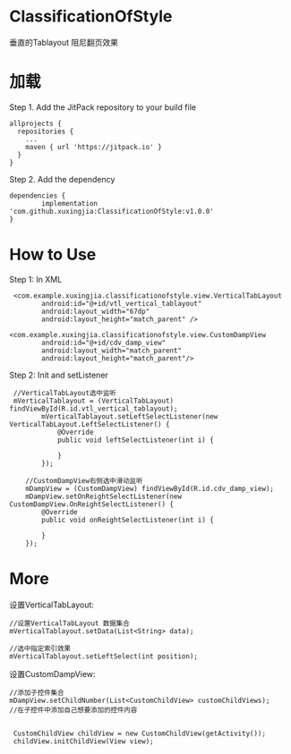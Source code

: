 # ClassificationOfStyle

垂直的Tablayout 阻尼翻页效果

# 加载
Step 1. Add the JitPack repository to your build file

    allprojects {
      repositories {
        ...
        maven { url 'https://jitpack.io' }
      }
    }
    
Step 2. Add the dependency

    dependencies {
            implementation 'com.github.xuxingjia:ClassificationOfStyle:v1.0.0'
    }

# How to Use

Step 1: In XML


     <com.example.xuxingjia.classificationofstyle.view.VerticalTabLayout
            android:id="@+id/vtl_vertical_tablayout"
            android:layout_width="67dp"
            android:layout_height="match_parent" />
                          
    <com.example.xuxingjia.classificationofstyle.view.CustomDampView
            android:id="@+id/cdv_damp_view"
            android:layout_width="match_parent"
            android:layout_height="match_parent"/> 
            
Step 2: Init and setListener

     //VerticalTabLayout选中监听
     mVerticalTablayout = (VerticalTabLayout) findViewById(R.id.vtl_vertical_tablayout);
            mVerticalTablayout.setLeftSelectListener(new VerticalTabLayout.LeftSelectListener() {
                @Override
                public void leftSelectListener(int i) {

                }
            });
            
        //CustomDampView右侧选中滑动监听
        mDampView = (CustomDampView) findViewById(R.id.cdv_damp_view);
        mDampView.setOnReightSelectListener(new CustomDampView.OnReightSelectListener() {
            @Override
            public void onReightSelectListener(int i) {
                
            }
        });
        
        
# More

设置VerticalTabLayout:

    //设置VerticalTabLayout 数据集合
    mVerticalTablayout.setData(List<String> data);
    
    //选中指定索引效果
    mVerticalTablayout.setLeftSelect(int position);
    
设置CustomDampView:

    //添加子控件集合
    mDampView.setChildNumber(List<CustomChildView> customChildViews);
    //在子控件中添加自己想要添加的控件内容
    
    
     CustomChildView childView = new CustomChildView(getActivity());
     childView.initChildView(View view);
